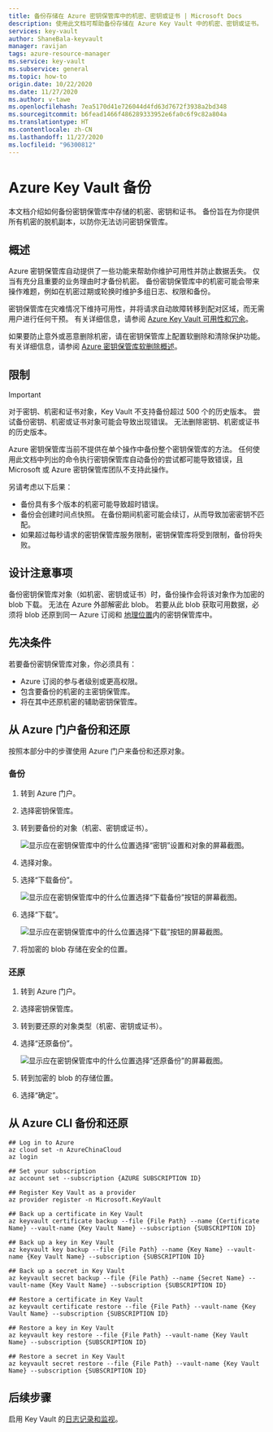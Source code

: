 ```yaml
---
title: 备份存储在 Azure 密钥保管库中的机密、密钥或证书 | Microsoft Docs
description: 使用此文档可帮助备份存储在 Azure Key Vault 中的机密、密钥或证书。
services: key-vault
author: ShaneBala-keyvault
manager: ravijan
tags: azure-resource-manager
ms.service: key-vault
ms.subservice: general
ms.topic: how-to
origin.date: 10/22/2020
ms.date: 11/27/2020
ms.author: v-tawe
ms.openlocfilehash: 7ea5170d41e726044d4fd63d7672f3938a2bd348
ms.sourcegitcommit: b6fead1466f486289333952e6fa0c6f9c82a804a
ms.translationtype: HT
ms.contentlocale: zh-CN
ms.lasthandoff: 11/27/2020
ms.locfileid: "96300812"
---
```

# <a name="azure-key-vault-backup"></a>Azure Key Vault 备份

本文档介绍如何备份密钥保管库中存储的机密、密钥和证书。 备份旨在为你提供所有机密的脱机副本，以防你无法访问密钥保管库。

## <a name="overview"></a>概述

Azure 密钥保管库自动提供了一些功能来帮助你维护可用性并防止数据丢失。 仅当有充分且重要的业务理由时才备份机密。 备份密钥保管库中的机密可能会带来操作难题，例如在机密过期或轮换时维护多组日志、权限和备份。

密钥保管库在灾难情况下维持可用性，并将请求自动故障转移到配对区域，而无需用户进行任何干预。 有关详细信息，请参阅 [Azure Key Vault 可用性和冗余](./disaster-recovery-guidance.md)。

如果要防止意外或恶意删除机密，请在密钥保管库上配置软删除和清除保护功能。 有关详细信息，请参阅 [Azure 密钥保管库软删除概述](./soft-delete-overview.md)。

## <a name="limitations"></a>限制

> [!IMPORTANT]
> 对于密钥、机密和证书对象，Key Vault 不支持备份超过 500 个的历史版本。 尝试备份密钥、机密或证书对象可能会导致出现错误。 无法删除密钥、机密或证书的历史版本。

Azure 密钥保管库当前不提供在单个操作中备份整个密钥保管库的方法。 任何使用此文档中列出的命令执行密钥保管库自动备份的尝试都可能导致错误，且 Microsoft 或 Azure 密钥保管库团队不支持此操作。 

另请考虑以下后果：

* 备份具有多个版本的机密可能导致超时错误。
* 备份会创建时间点快照。 在备份期间机密可能会续订，从而导致加密密钥不匹配。
* 如果超过每秒请求的密钥保管库服务限制，密钥保管库将受到限制，备份将失败。

## <a name="design-considerations"></a>设计注意事项

备份密钥保管库对象（如机密、密钥或证书）时，备份操作会将该对象作为加密的 blob 下载。 无法在 Azure 外部解密此 blob。 若要从此 blob 获取可用数据，必须将 blob 还原到同一 Azure 订阅和 [地理位置](https://azure.microsoft.com/global-infrastructure/geographies/)内的密钥保管库中。

## <a name="prerequisites"></a>先决条件

若要备份密钥保管库对象，你必须具有： 

* Azure 订阅的参与者级别或更高权限。
* 包含要备份的机密的主密钥保管库。
* 将在其中还原机密的辅助密钥保管库。

## <a name="back-up-and-restore-from-the-azure-portal"></a>从 Azure 门户备份和还原

按照本部分中的步骤使用 Azure 门户来备份和还原对象。

### <a name="back-up"></a>备份

1. 转到 Azure 门户。
2. 选择密钥保管库。
3. 转到要备份的对象（机密、密钥或证书）。

    ![显示应在密钥保管库中的什么位置选择“密钥”设置和对象的屏幕截图。](../media/backup-1.png)

4. 选择对象。
5. 选择“下载备份”。

    ![显示应在密钥保管库中的什么位置选择“下载备份”按钮的屏幕截图。](../media/backup-2.png)
    
6. 选择“下载”。

    ![显示应在密钥保管库中的什么位置选择“下载”按钮的屏幕截图。](../media/backup-3.png)
    
7. 将加密的 blob 存储在安全的位置。

### <a name="restore"></a>还原

1. 转到 Azure 门户。
2. 选择密钥保管库。
3. 转到要还原的对象类型（机密、密钥或证书）。
4. 选择“还原备份”。

    ![显示应在密钥保管库中的什么位置选择“还原备份”的屏幕截图。](../media/backup-4.png)
    
5. 转到加密的 blob 的存储位置。
6. 选择“确定”。

## <a name="back-up-and-restore-from-the-azure-cli"></a>从 Azure CLI 备份和还原

```azurecli
## Log in to Azure
az cloud set -n AzureChinaCloud
az login

## Set your subscription
az account set --subscription {AZURE SUBSCRIPTION ID}

## Register Key Vault as a provider
az provider register -n Microsoft.KeyVault

## Back up a certificate in Key Vault
az keyvault certificate backup --file {File Path} --name {Certificate Name} --vault-name {Key Vault Name} --subscription {SUBSCRIPTION ID}

## Back up a key in Key Vault
az keyvault key backup --file {File Path} --name {Key Name} --vault-name {Key Vault Name} --subscription {SUBSCRIPTION ID}

## Back up a secret in Key Vault
az keyvault secret backup --file {File Path} --name {Secret Name} --vault-name {Key Vault Name} --subscription {SUBSCRIPTION ID}

## Restore a certificate in Key Vault
az keyvault certificate restore --file {File Path} --vault-name {Key Vault Name} --subscription {SUBSCRIPTION ID}

## Restore a key in Key Vault
az keyvault key restore --file {File Path} --vault-name {Key Vault Name} --subscription {SUBSCRIPTION ID}

## Restore a secret in Key Vault
az keyvault secret restore --file {File Path} --vault-name {Key Vault Name} --subscription {SUBSCRIPTION ID}

```

## <a name="next-steps"></a>后续步骤

启用 Key Vault 的[日志记录和监视](./logging.md)。